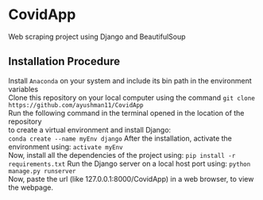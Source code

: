 # CovidApp
Web scraping project using Django and BeautifulSoup

## Installation Procedure
Install `Anaconda` on your system and include its bin path in the environment variables\
Clone this repository on your local computer using the command
`git clone https://github.com/ayushman11/CovidApp`\
Run the following command in the terminal opened in the location of the repository\
to create a virtual environment and install Django:\
`conda create --name myEnv django`
After the installation, activate the environment using: `activate myEnv`\
Now, install all the dependencies of the project using: `pip install -r requirements.txt`
Run the Django server on a local host port using: `python manage.py runserver`\
Now, paste the url (like 127.0.0.1:8000/CovidApp) in a web browser, to view the webpage.

